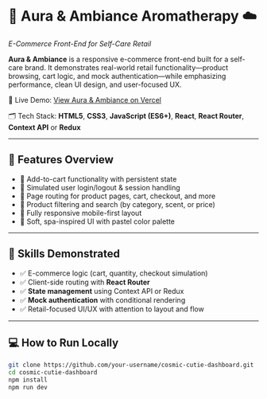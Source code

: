 # 🌿 Aura & Ambiance Aromatherapy ☁️  
*E-Commerce Front-End for Self-Care Retail*

**Aura & Ambiance** is a responsive e-commerce front-end built for a self-care brand. It demonstrates real-world retail functionality—product browsing, cart logic, and mock authentication—while emphasizing performance, clean UI design, and user-focused UX.

🔗 Live Demo: [View Aura & Ambiance on Vercel](https://cosmic-cutie-dashboard.vercel.app)  

🗂 Tech Stack: **HTML5**, **CSS3**, **JavaScript (ES6+)**, **React**, **React Router**, **Context API** or **Redux**

---

## 🔧 Features Overview

- 🛒 Add-to-cart functionality with persistent state  
- 👤 Simulated user login/logout & session handling  
- 🔀 Page routing for product pages, cart, checkout, and more  
- 🧼 Product filtering and search (by category, scent, or price)  
- 📱 Fully responsive mobile-first layout  
- 💅 Soft, spa-inspired UI with pastel color palette  

---

## 🎯 Skills Demonstrated

- ✅ E-commerce logic (cart, quantity, checkout simulation)  
- ✅ Client-side routing with **React Router**  
- ✅ **State management** using Context API or Redux  
- ✅ **Mock authentication** with conditional rendering  
- ✅ Retail-focused UI/UX with attention to layout and flow  

---

## 💻 How to Run Locally

```bash
git clone https://github.com/your-username/cosmic-cutie-dashboard.git
cd cosmic-cutie-dashboard
npm install
npm run dev